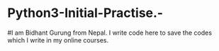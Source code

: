 # Python3-Initial-Practise.-
#I am Bidhant Gurung from Nepal. I write code here to save the codes which I write in my online courses. 
